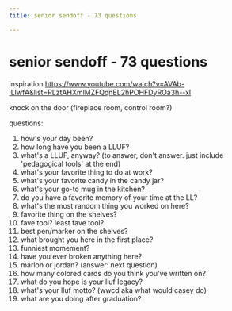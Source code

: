 ```yaml
---
title: senior sendoff - 73 questions

---
```


# senior sendoff - 73 questions 
inspiration 
https://www.youtube.com/watch?v=AVAb-iLIwfA&list=PLztAHXmlMZFQqnEL2hPOHFDyROa3h--xl

knock on the door (fireplace room, control room?) 

questions: 
1. how's your day been? 
2. how long have you been a LLUF?
3. what's a LLUF, anyway? (to answer, don't answer. just include 'pedagogical tools' at the end)
4. what's your favorite thing to do at work? 
5. what's your favorite candy in the candy jar? 
6. what's your go-to mug in the kitchen? 
7. do you have a favorite memory of your time at the LL? 
8. what's the most random thing you worked on here? 
9. favorite thing on the shelves? 
10. fave tool? least fave tool? 
11. best pen/marker on the shelves? 
12. what brought you here in the first place? 
13. funniest momement? 
14. have you ever broken anything here? 
15. marlon or jordan? (answer: next question) 
16. how many colored cards do you think you've written on? 
17. what do you hope is your lluf legacy?
18. what's your lluf motto? (wwcd aka what would casey do) 
19. what are you doing after graduation? 
